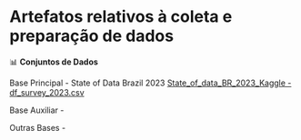 # Artefatos relativos à coleta e preparação de dados

📊 **Conjuntos de Dados**

Base Principal - State of Data Brazil 2023
[State_of_data_BR_2023_Kaggle - df_survey_2023.csv](https://github.com/user-attachments/files/19114709/State_of_data_BR_2023_Kaggle.-.df_survey_2023.csv)

Base Auxiliar - 

Outras Bases -

